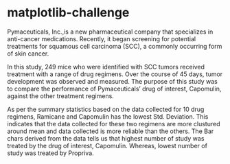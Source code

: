 # matplotlib-challenge

  Pymaceuticals, Inc.,is a new pharmaceutical company that specializes in anti-cancer medications. Recently, it began screening for potential treatments for squamous cell carcinoma (SCC), a commonly occurring form of skin cancer.

  In this study, 249 mice who were identified with SCC tumors received treatment with a range of drug regimens. Over the course of 45 days, tumor development was observed and measured. The purpose of this study was to compare the performance of Pymaceuticals’ drug of interest, Capomulin, against the other treatment regimens.
  
  As per the summary statistics based on the data collected for 10 drug regimens, Ramicane and Capomulin has the lowest Std. Deviation. This indicates that the data collected for these two regimens are more clustured around mean and data collected is more reliable than the others. The Bar chars derived from the data tells us that highest number of study was treated by the drug of interest, Capomulin. Whereas, lowest number of study was treated by Propriva.
  
  
